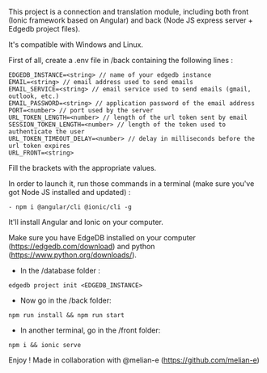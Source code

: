 This project is a connection and translation module, including both
front (Ionic framework based on Angular) and back (Node JS express server + Edgedb project files).

It's compatible with Windows and Linux.

First of all, create a .env file in /back containing the following lines :

```
EDGEDB_INSTANCE=<string> // name of your edgedb instance
EMAIL=<string> // email address used to send emails
EMAIL_SERVICE=<string> // email service used to send emails (gmail, outlook, etc.)
EMAIL_PASSWORD=<string> // application password of the email address
PORT=<number> // port used by the server
URL_TOKEN_LENGTH=<number> // length of the url token sent by email
SESSION_TOKEN_LENGTH=<number> // length of the token used to authenticate the user
URL_TOKEN_TIMEOUT_DELAY=<number> // delay in milliseconds before the url token expires
URL_FRONT=<string>
```

Fill the brackets with the appropriate values.

In order to launch it, run those commands in a terminal
(make sure you've got Node JS installed and updated) :

```
- npm i @angular/cli @ionic/cli -g
```

It'll install Angular and Ionic on your computer.

Make sure you have EdgeDB installed on your computer 
(https://edgedb.com/download) and python 
(https://www.python.org/downloads/).
- In the /database folder :

```
edgedb project init <EDGEDB_INSTANCE>
```


- Now go in the /back folder:

```
npm run install && npm run start
```

- In another terminal, go in the /front folder:

```
npm i && ionic serve
```

Enjoy !
Made in collaboration with @melian-e (https://github.com/melian-e)

